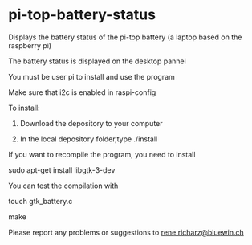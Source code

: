 # pi-top-battery-status

Displays the battery status of the pi-top battery (a laptop based on the raspberry pi)

The battery status is displayed on the desktop pannel

You must be user pi to install and use the program

Make sure that i2c is enabled in raspi-config 

To install:

  1. Download the depository to your computer

  2. In the local depository folder,type ./install

If you want to recompile the program, you need to install

  sudo apt-get install libgtk-3-dev

You can test the compilation with

  touch gtk_battery.c

  make
  
Please report any problems or suggestions to
  rene.richarz@bluewin.ch
